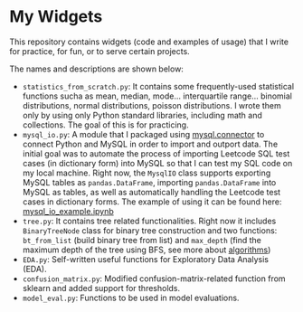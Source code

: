 # My Widgets

This repository contains widgets (code and examples of usage) that I write for practice, for fun, or to serve certain projects.

The names and descriptions are shown below:

- `statistics_from_scratch.py`: It contains some frequently-used statistical functions sucha as mean, median, mode... interquartile range... binomial distributions, normal distributions, poisson distributions. I wrote them only by using only Python standard libraries, including math and collections. The goal of this is for practicing.
- `mysql_io.py`: A module that I packaged using [mysql.connector](https://dev.mysql.com/doc/connector-python/en/) to connect Python and MySQL in order to import and outport data. The initial goal was to automate the process of importing Leetcode SQL test cases (in dictionary form) into MySQL so that I can test my SQL code on my local machine. Right now, the `MysqlIO` class supports exporting MySQL tables as `pandas.DataFrame`, importing `pandas.DataFrame` into MySQL as tables, as well as automatically handling the Leetcode test cases in dictionary forms. The example of using it can be found here: [mysql_io_example.ipynb](example/mysql_io_example.ipynb)
- `tree.py`: It contains tree related functionalities. Right now it includes `BinaryTreeNode` class for binary tree construction and two functions: `bt_from_list` (build binary tree from list) and `max_depth` (find the maximum depth of the tree using BFS, see more about [algorithms](https://github.com/xuzhou338/ds-tools/tree/master/algorithm_problems#max_depth))
- `EDA.py`: Self-written useful functions for Exploratory Data Analysis (EDA).
- `confusion_matrix.py`: Modified confusion-matrix-related function from sklearn and added support for thresholds.
- `model_eval.py`: Functions to be used in model evaluations.


